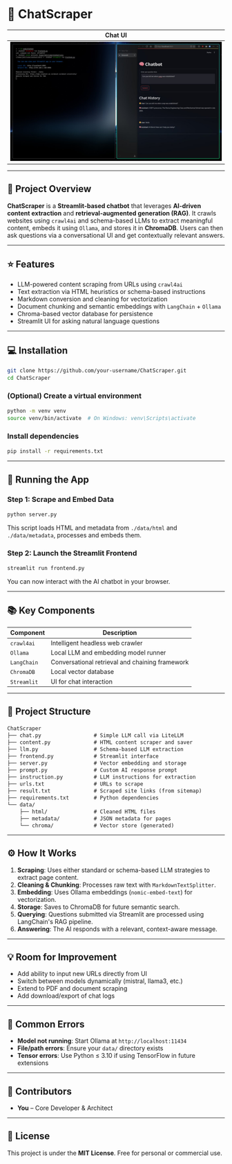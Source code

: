 # 🧠 ChatScraper

| Chat UI |
|---------|
| ![Main](assets/main.jpg) 

---

## 📝 Project Overview

**ChatScraper** is a **Streamlit-based chatbot** that leverages **AI-driven content extraction** and **retrieval-augmented generation (RAG)**. It crawls websites using `crawl4ai` and schema-based LLMs to extract meaningful content, embeds it using `Ollama`, and stores it in **ChromaDB**. Users can then ask questions via a conversational UI and get contextually relevant answers.

---

## ⭐ Features

- LLM-powered content scraping from URLs using `crawl4ai`
- Text extraction via HTML heuristics or schema-based instructions
- Markdown conversion and cleaning for vectorization
- Document chunking and semantic embeddings with `LangChain` + `Ollama`
- Chroma-based vector database for persistence
- Streamlit UI for asking natural language questions

---

## 💻 Installation

```bash
git clone https://github.com/your-username/ChatScraper.git
cd ChatScraper
```

### (Optional) Create a virtual environment

```bash
python -m venv venv
source venv/bin/activate  # On Windows: venv\Scripts\activate
```

### Install dependencies

```bash
pip install -r requirements.txt
```

---

## 🚀 Running the App

### Step 1: Scrape and Embed Data

```bash
python server.py
```

This script loads HTML and metadata from `./data/html` and `./data/metadata`, processes and embeds them.

### Step 2: Launch the Streamlit Frontend

```bash
streamlit run frontend.py
```

You can now interact with the AI chatbot in your browser.

---

## 📚 Key Components

| Component     | Description |
|---------------|-------------|
| `crawl4ai`    | Intelligent headless web crawler |
| `Ollama`      | Local LLM and embedding model runner |
| `LangChain`   | Conversational retrieval and chaining framework |
| `ChromaDB`    | Local vector database |
| `Streamlit`   | UI for chat interaction |

---

## 📁 Project Structure

```
ChatScraper
├── chat.py                 # Simple LLM call via LiteLLM
├── content.py              # HTML content scraper and saver
├── llm.py                  # Schema-based LLM extraction
├── frontend.py             # Streamlit interface
├── server.py               # Vector embedding and storage
├── prompt.py               # Custom AI response prompt
├── instruction.py          # LLM instructions for extraction
├── urls.txt                # URLs to scrape
├── result.txt              # Scraped site links (from sitemap)
├── requirements.txt        # Python dependencies
└── data/
    ├── html/               # Cleaned HTML files
    ├── metadata/           # JSON metadata for pages
    └── chroma/             # Vector store (generated)
```

---

## ⚙️ How It Works

1. **Scraping**: Uses either standard or schema-based LLM strategies to extract page content.
2. **Cleaning & Chunking**: Processes raw text with `MarkdownTextSplitter`.
3. **Embedding**: Uses Ollama embeddings (`nomic-embed-text`) for vectorization.
4. **Storage**: Saves to ChromaDB for future semantic search.
5. **Querying**: Questions submitted via Streamlit are processed using LangChain's RAG pipeline.
6. **Answering**: The AI responds with a relevant, context-aware message.

---

## 💡 Room for Improvement

- Add ability to input new URLs directly from UI
- Switch between models dynamically (mistral, llama3, etc.)
- Extend to PDF and document scraping
- Add download/export of chat logs

---

## 🚨 Common Errors

- **Model not running**: Start Ollama at `http://localhost:11434`
- **File/path errors**: Ensure your `data/` directory exists
- **Tensor errors**: Use Python ≤ 3.10 if using TensorFlow in future extensions

---

## 👥 Contributors

- **You** – Core Developer & Architect

---

## 📄 License

This project is under the **MIT License**. Free for personal or commercial use.

